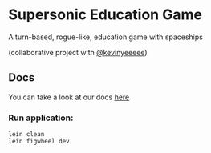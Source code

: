 # Supersonic Education Game


A turn-based, rogue-like, education game with spaceships

(collaborative project with [@kevinyeeeee](https://gitlab.com/kevinye88))

## Docs

You can take a look at our docs [here](https://docs.google.com/document/d/1oBdpKyHLnqYU64qiFBKMHDBjYq8ppL9W1twelGQt-Kw/edit?usp=sharing)

### Run application:

```
lein clean
lein figwheel dev
```

